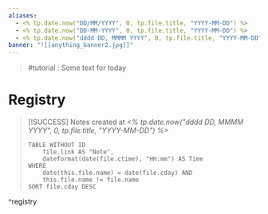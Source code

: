 ```yaml
---
aliases:
  - <% tp.date.now("DD/MM/YYYY", 0, tp.file.title, "YYYY-MM-DD") %>
  - <% tp.date.now("DD-MM-YYYY", 0, tp.file.title, "YYYY-MM-DD") %>
  - <% tp.date.now("dddd DD, MMMM YYYY", 0, tp.file.title, "YYYY-MM-DD") %>
banner: "![[anything_banner2.jpg]]"
---
```

> #tutorial : Some text for today 

# Registry

> [!SUCCESS] Notes created at *<% tp.date.now("dddd DD, MMMM YYYY", 0, tp.file.title, "YYYY-MM-DD") %>*
> ```dataview
> TABLE WITHOUT ID
>     file.link AS "Note",
>     dateformat(date(file.ctime), "HH:mm") AS Time
> WHERE
>     date(this.file.name) = date(file.cday) AND
>     this.file.name != file.name
> SORT file.cday DESC
> ```
^registry
